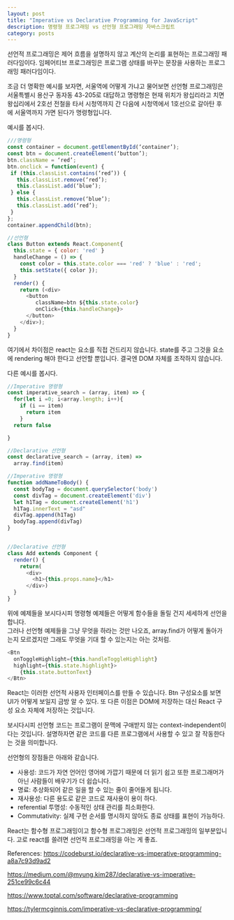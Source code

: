 ```yaml
---
layout: post
title: "Imperative vs Declarative Programming for JavaScript"
description: 명령형 프로그래밍 vs 선언형 프로그래밍 자바스크립트
category: posts
---
```


선언적 프로그래밍은 제어 흐름을 설명하지 않고 계산의 논리를 표현하는 프로그래밍 패러다임이다.
임페어티브 프로그래밍은 프로그램 상태를 바꾸는 문장을 사용하는 프로그래밍 패러다임이다.

조금 더 명확한 예시를 보자면, 서울역에 어떻게 가냐고 물어보면 선언형 프로그래밍은 서울특별시 용산구 동자동 43-205로 대답하고 명령형은 현재 위치가 왕십리라고 치면 왕십리에서 2호선 전철을 타서 시청역까지 간 다음에 시청역에서 1호선으로 갈아탄 후에 서울역까지 가면 된다가 명령형입니다.

예시를 봅시다.

```javascript
///명령형
const container = document.getElementById(‘container’);
const btn = document.createElement(‘button’);
btn.className = ‘red’;
btn.onclick = function(event) {
 if (this.classList.contains(‘red’)) {
   this.classList.remove(‘red’);
   this.classList.add(‘blue’);
 } else {
   this.classList.remove(‘blue’);
   this.classList.add(‘red’);
 }
};
container.appendChild(btn);
```

``` javascript
//선언형
class Button extends React.Component{
  this.state = { color: 'red' }
  handleChange = () => {
    const color = this.state.color === 'red' ? 'blue' : 'red';
    this.setState({ color });
  }
  render() {
    return (<div>
      <button 
         className=btn ${this.state.color}
         onClick={this.handleChange}>
      </button>
    </div>);
  }
}
```

여기에서 차이점은 react는 요소를 직접 건드리지 않습니다. state를 주고 그것을 요소에 rendering 해야 한다고 선언할 뿐입니다. 결국엔 DOM 자체를 조작하지 않습니다.

다른 예시를 봅시다.

```javascript
//Imperative 명령형
const imperative_search = (array, item) => {
  for(let i =0; i<array.length; i++){
    if (i == item)
      return item
    }
  return false

}

//Declarative 선언형
const declarative_search = (array, item) =>
  array.find(item)

//Imperative 명령형
function addNameToBody() {
  const bodyTag = document.querySelector('body')
  const divTag = document.createElement('div')
  let h1Tag = document.createElement('h1')
  h1Tag.innerText = "asd"
  divTag.append(h1Tag)
  bodyTag.append(divTag)
}


//Declarative 선언형
class Add extends Component {
  render() {
    return(
      <div>
        <h1>{this.props.name}</h1>
      </div>)
  }
}

```

위에 예제들을 보시다시피 명령형 예제들은 어떻게 함수들을 돌릴 건지 세세하게 선언을 합니다.  
그러나 선언형 예제들을 그냥 무엇을 하라는 것만 나오죠, array.find가 어떻게 돌아가는지 모르겠지만 그래도 무엇을 기대 할 수 있는지는 아는 것처럼.

```javascript
<Btn
  onToggleHighlight={this.handleToggleHighlight}
  highlight={this.state.highlight}>
    {this.state.buttonText}
</Btn>
```

React는 이러한 선언적 사용자 인터페이스를 만들 수 있습니다. Btn 구성요소를 보면 UI가 어떻게 보일지 금방 알 수 있다. 또 다른 이점은 DOM에 저장하는 대신 React 구성 요소 자체에 저장하는 것입니다.

보시다시피 선언형 코드는 프로그램이 문맥에 구애받지 않는 context-independent이다는  것입니다. 설명하자면 같은 코드를 다른 프로그램에서 사용할 수 있고 잘 작동한다는 것을 의미합니다.

선언형의 장점들은 아래와 같습니다.

- 사용성: 코드가 자연 언어인 영어에 가깝기 때문에 더 읽기 쉽고 또한 프로그래머가 아닌 사람들이 배우기가 더 쉽습니다.
- 명료: 추상화되어 같은 일을 할 수 있는 줄이 줄어들게 됩니다.
- 재사용성: 다른 용도로 같은 코드로 재사용이 용이 하다.
- referential 투명성: 수동적인 상태 관리를 최소화한다.
- Commutativity: 실제 구현 순서를 명시하지 않아도 종료 상태를 표현이 가능하다.

React는 함수형 프로그래밍이고 함수형 프로그래밍은 선언적 프로그래밍의 일부분입니다. 고로 react를 쓸려면 선언적 프로그래밍을 아는 게 좋죠.

References:
<https://codeburst.io/declarative-vs-imperative-programming-a8a7c93d9ad2>

<https://medium.com/@myung.kim287/declarative-vs-imperative-251ce99c6c44>

<https://www.toptal.com/software/declarative-programming>

<https://tylermcginnis.com/imperative-vs-declarative-programming/>